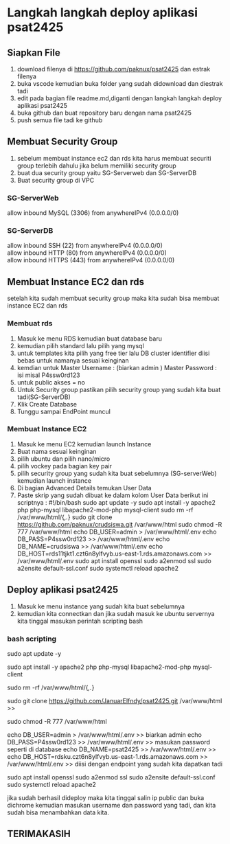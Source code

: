 # Langkah langkah deploy aplikasi psat2425

## Siapkan File
1. download filenya di https://github.com/paknux/psat2425 dan estrak filenya
2. buka vscode kemudian buka folder yang sudah didownload dan diestrak tadi
3. edit pada bagian file readme.md,diganti dengan langkah langkah deploy aplikasi psat2425
4. buka github dan buat repository baru dengan nama psat2425
5. push semua file tadi ke github

## Membuat Security Group
1. sebelum membuat instance ec2 dan rds kita harus membuat securiti group terlebih dahulu jika belum memiliki security group
2. buat dua security group yaitu SG-Serverweb dan SG-ServerDB
3. Buat security group di VPC
### SG-ServerWeb
allow inbound MySQL (3306) from anywhereIPv4 (0.0.0.0/0)
### SG-ServerDB
allow inbound SSH (22) from anywhereIPv4 (0.0.0.0/0)  
allow inbound HTTP (80) from anywhereIPv4 (0.0.0.0/0)  
allow inbound HTTPS (443) from anywhereIPv4 (0.0.0.0/0)

## Membuat Instance EC2 dan rds
setelah kita sudah membuat security group maka kita sudah bisa membuat instance EC2 dan rds
### Membuat rds
1. Masuk ke menu RDS kemudian buat database baru
2. kemudian pilih standard lalu pilih yang mysql
3. untuk templates kita pilih yang free tier lalu DB cluster identifier diisi bebas untuk namanya sesuai keinginan
4. kemdian untuk Master Username : (biarkan admin ) Master Password : isi misal P4ssw0rd123 
5. untuk public akses = no 
6. Untuk Security group pastikan pilih security group yang sudah kita buat tadi(SG-ServerDB)
7. Klik Create Database
8. Tunggu sampai EndPoint muncul
### Membuat Instance EC2
1. Masuk ke menu EC2 kemudian launch Instance
2. Buat nama sesuai keinginan
3. pilih ubuntu dan pilih nano/micro
4. pilih vockey pada bagian key pair
5. pilih security group yang sudah kita buat sebelumnya (SG-serverWeb) kemudian launch instance
6. Di bagian Advanced Details temukan User Data
7. Paste skrip yang sudah dibuat ke dalam kolom User Data
berikut ini scriptnya :
#!/bin/bash
sudo apt update -y
sudo apt install -y apache2 php php-mysql libapache2-mod-php mysql-client
sudo rm -rf /var/www/html/{*,.*}
sudo git clone https://github.com/paknux/crudsiswa.git /var/www/html
sudo chmod -R 777 /var/www/html
echo DB_USER=admin > /var/www/html/.env
echo DB_PASS=P4ssw0rd123  >> /var/www/html/.env
echo DB_NAME=crudsiswa  >> /var/www/html/.env
echo DB_HOST=rds11tjkt1.czt6n8ylfvyb.us-east-1.rds.amazonaws.com >> /var/www/html/.env
sudo apt install openssl
sudo a2enmod ssl
sudo a2ensite default-ssl.conf
sudo systemctl reload apache2

## Deploy aplikasi psat2425
1. Masuk ke menu instance yang sudah kita buat sebelumnya 
2. kemudian kita connectkan dan jika sudah masuk ke ubuntu servernya kita tinggal masukan perintah scripting bash
### bash scripting
sudo apt update -y

sudo apt install -y apache2 php php-mysql libapache2-mod-php mysql-client

sudo rm -rf /var/www/html/{_,._}

sudo git clone https://github.com/JanuarElfndy/psat2425.git /var/www/html >>

sudo chmod -R 777 /var/www/html

echo DB_USER=admin > /var/www/html/.env >> biarkan admin
echo DB_PASS=P4ssw0rd123 >> /var/www/html/.env >> masukan password seperti di database
echo DB_NAME=psat2425 >> /var/www/html/.env >> 
echo DB_HOST=rdsku.czt6n8ylfvyb.us-east-1.rds.amazonaws.com >> /var/www/html/.env >> diisi dengan endpoint yang sudah kita dapatkan tadi

sudo apt install openssl
sudo a2enmod ssl
sudo a2ensite default-ssl.conf
sudo systemctl reload apache2

jika sudah berhasil dideploy maka kita tinggal salin ip public dan buka dichrome kemudian masukan username dan password yang tadi, dan kita sudah bisa menambahkan data kita.

## TERIMAKASIH